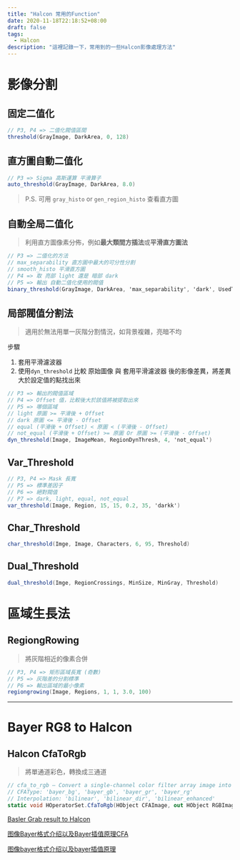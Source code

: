 ```yaml
---
title: "Halcon 常用的Function"
date: 2020-11-18T22:18:52+08:00
draft: false
tags: 
  - Halcon
description: "這裡記錄一下，常用到的一些Halcon影像處理方法"
---
```


# 影像分割

## 固定二值化

``` csharp
// P3, P4 => 二值化閥值區間
threshold(GrayImage, DarkArea, 0, 128)
```

## 直方圖自動二值化

``` csharp
// P3 => Sigma 高斯運算 平滑算子
auto_threshold(GrayImage, DarkArea, 8.0)
```

>  P.S. 可用 `gray_histo` or `gen_region_histo` 查看直方圖

## 自動全局二值化

> 利用直方圖像素分佈，例如**最大類間方插法**或**平滑直方圖法**

``` csharp
// P3 => 二值化的方法 
// max_separability 直方圖中最大的可分性分割
// smooth_histo 平滑直方圖
// P4 => 取 亮部 light 還是 暗部 dark
// P5 => 輸出 自動二值化使用的閥值
binary_threshold(GrayImage, DarkArea, 'max_separability', 'dark', UsedThreshold)
```

## 局部閥值分割法

> 適用於無法用單一灰階分割情況，如背景複雜，亮暗不均

步驟

1. 套用平滑濾波器
2. 使用`dyn_threshold` 比較 原始圖像 與 套用平滑濾波器 後的影像差異，將差異大於設定值的點找出來

``` csharp
// P3 => 輸出的閥值區域
// P4 => Offset 值，比較後大於該值將被提取出來
// P5 => 哪個區域
// light 原圖 >= 平滑後 + Offset
// dark 原圖 <= 平滑後 - Offset
// equal (平滑後 + Offset) < 原圖 < (平滑後 - Offset)
// not_equal (平滑後 + Offset) >= 原圖 Or 原圖 >= (平滑後 - Offset)
dyn_threshold(Image, ImageMean, RegionDynThresh, 4, 'not_equal')
```

## Var_Threshold
``` csharp
// P3, P4 => Mask 長寬
// P5 => 標準差因子
// P6 => 絕對閥值
// P7 => dark, light, equal, not_equal
var_threshold(Image, Region, 15, 15, 0.2, 35, 'darkk')
```

## Char_Threshold
``` csharp
char_threshold(Imge, Image, Characters, 6, 95, Threshold)
```

## Dual_Threshold
``` csharp
dual_threshold(Imge, RegionCrossings, MinSize, MinGray, Threshold)
```

# 區域生長法
## RegiongRowing
> 將灰階相近的像素合併
``` csharp
// P3, P4 => 矩形區域長寬 (奇數)
// P5 => 灰階差的分割標準
// P6 => 輸出區域的最小像素
regiongrowing(Image, Regions, 1, 1, 3.0, 100)
```

---
# Bayer RG8 to Halcon

## Halcon CfaToRgb
> 將單通道彩色，轉換成三通道
``` cs
// cfa_to_rgb — Convert a single-channel color filter array image into an RGB image.
// CFAType: 'bayer_bg', 'bayer_gb', 'bayer_gr', 'bayer_rg'
// Interpolation: 'bilinear', 'bilinear_dir', 'bilinear_enhanced'
static void HOperatorSet.CfaToRgb(HObject CFAImage, out HObject RGBImage, HTuple CFAType, HTuple interpolation)
```

[Basler Grab result to Halcon](https://www.baslerweb.com/en/sales-support/knowledge-base/frequently-asked-questions/how-can-i-convert-a-pylon-grabresult-into-an-mvtec-halcon-image-buffer/103744/)

[图像Bayer格式介绍以及Bayer插值原理CFA](http://blog.chinaaet.com/justlxy/p/5100052454)


[图像bayer格式介绍以及bayer插值原理](https://zhuanlan.zhihu.com/p/72581663)
